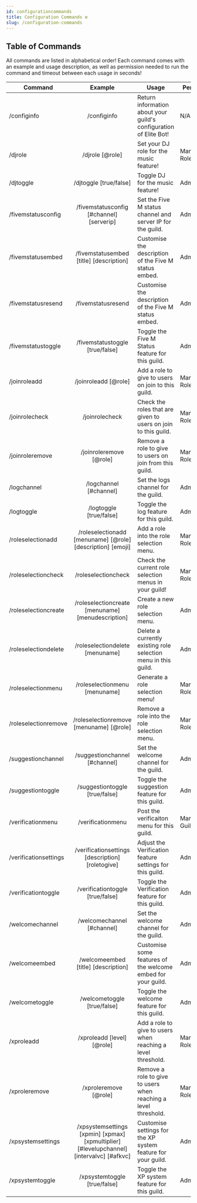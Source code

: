 ```yaml
---
id: configurationcommands
title: Configuration Commands ⚙️
slug: /configuration-commands
---
```


## Table of Commands

All commands are listed in alphabetical order! Each command comes with an example and usage description, as well as permission needed to run the command and timeout between each usage in seconds!

| Command        |    Example    |  Usage  |  Permission  |  Timeout  |
| -------------  | :-----------: | -----  |  ----------  |  -------  |
| /configinfo    | /configinfo | Return information about your guild's configuration of Elite Bot! | N/A | N/A |
| /djrole        | /djrole [@role] | Set your DJ role for the music feature! | Manage Roles | N/A |
| /djtoggle    | /djtoggle [true/false] | Toggle DJ for the music feature! | Administrator | N/A |
| /fivemstatusconfig    | /fivemstatusconfig [#channel] [serverip] | Set the Five M status channel and server IP for the guild. | Administrator | N/A |
| /fivemstatusembed    | /fivemstatusembed [title] [description] | Customise the description of the Five M status embed. | Administrator | N/A |
| /fivemstatusresend    | /fivemstatusresend | Customise the description of the Five M status embed. | Administrator | N/A |
| /fivemstatustoggle    | /fivemstatustoggle [true/false] | Toggle the Five M Status feature for this guild. | Administrator | N/A |
| /joinroleadd    | /joinroleadd [@role] | Add a role to give to users on join to this guild. | Manage Roles | N/A |
| /joinrolecheck    | /joinrolecheck | Check the roles that are given to users on join to this guild. | Manage Roles | N/A |
| /joinroleremove    | /joinroleremove [@role] | Remove a role to give to users on join from this guild. | Manage Roles | N/A |
| /logchannel    | /logchannel [#channel] | Set the logs channel for the guild. | Administrator | N/A |
| /logtoggle    | /logtoggle [true/false] | Toggle the log feature for this guild. | Administrator | N/A |
| /roleselectionadd    | /roleselectionadd [menuname] [@role] [description] [emoji] | Add a role into the role selection menu. | Manage Roles | N/A |
| /roleselectioncheck    | /roleselectioncheck | Check the current role selection menus in your guild! | Manage Roles | N/A |
| /roleselectioncreate    | /roleselectioncreate [menuname] [menudescription] | Create a new role selection menu. | Administrator | N/A |
| /roleselectiondelete    | /roleselectiondelete [menuname] | Delete a currently existing role selection menu in this guild. | Administrator | N/A |
| /roleselectionmenu    | /roleselectionmenu [menuname] | Generate a role selection menu! | Manage Roles | N/A |
| /roleselectionremove    | /roleselectionremove [menuname] [@role] | Remove a role into the role selection menu. | Manage Roles | N/A |
| /suggestionchannel    | /suggestionchannel [#channel] | Set the welcome channel for the guild. | Administrator | N/A |
| /suggestiontoggle    | /suggestiontoggle [true/false] | Toggle the suggestion feature for this guild. | Administrator | N/A |
| /verificationmenu    | /verificationmenu | Post the verificaiton menu for this guild. | Manage Guild | N/A |
| /verificationsettings    | /verificationsettings [description] [roletogive] | Adjust the Verification feature settings for this guild. | Administrator | N/A |
| /verificationtoggle    | /verificationtoggle [true/false] | Toggle the Verification feature for this guild. | Administrator | N/A |
| /welcomechannel    | /welcomechannel [#channel] | Set the welcome channel for the guild. | Administrator | N/A |
| /welcomeembed    | /welcomeembed [title] [description] | Customise some features of the welcome embed for your guild. | Administrator | N/A |
| /welcometoggle    | /welcometoggle [true/false] | Toggle the welcome feature for this guild. | Administrator | N/A |
| /xproleadd    | /xproleadd [level] [@role] | Add a role to give to users when reaching a level threshold. | Manage Roles | N/A |
| /xproleremove    | /xproleremove [@role] | Remove a role to give to users when reaching a level threshold. | Manage Roles | N/A |
| /xpsystemsettings    | /xpsystemsettings [xpmin] [xpmax] [xpmultiplier] [#levelupchannel] [intervalvc] [#afkvc] | Customise settings for the XP system feature for your guild. | Administrator | N/A |
| /xpsystemtoggle    | /xpsystemtoggle [true/false] | Toggle the XP system feature for this guild. | Administrator | N/A |